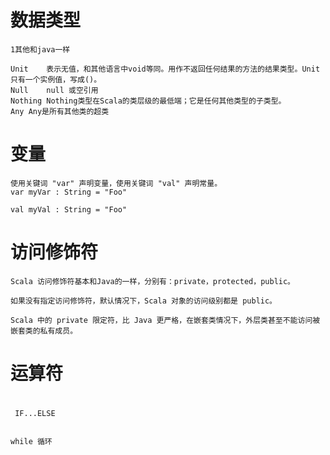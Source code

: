 
# 数据类型
	
	1其他和java一样

	Unit	表示无值，和其他语言中void等同。用作不返回任何结果的方法的结果类型。Unit只有一个实例值，写成()。
	Null	null 或空引用
	Nothing	Nothing类型在Scala的类层级的最低端；它是任何其他类型的子类型。
	Any	Any是所有其他类的超类


# 变量

	使用关键词 "var" 声明变量，使用关键词 "val" 声明常量。
	var myVar : String = "Foo"
	
	val myVal : String = "Foo"
	
# 访问修饰符

	Scala 访问修饰符基本和Java的一样，分别有：private，protected，public。

	如果没有指定访问修饰符，默认情况下，Scala 对象的访问级别都是 public。

	Scala 中的 private 限定符，比 Java 更严格，在嵌套类情况下，外层类甚至不能访问被嵌套类的私有成员。
	
 # 运算符	
 
 # 
 
	 IF...ELSE 


	while 循环
	

